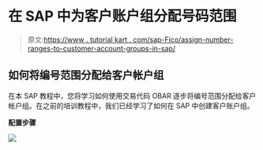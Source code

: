 # 在 SAP 中为客户账户组分配号码范围

> 原文:[https://www . tutorial kart . com/sap-Fico/assign-number-ranges-to-customer-account-groups-in-sap/](https://www.tutorialkart.com/sap-fico/assign-number-ranges-to-customer-account-groups-in-sap/)

## 如何将编号范围分配给客户帐户组

在本 SAP 教程中，您将学习如何使用交易代码 OBAR 逐步将编号范围分配给客户帐户组。在之前的培训教程中，我们已经学习了如何在 SAP 中创建客户账户组。

**配置步骤**

[![](../Images/925da31b32d6bc3827932f6c8afb11bb.png)](https://www.tutorialkart.com/)